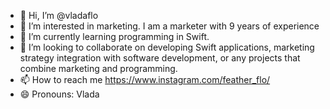 - 👋 Hi, I’m @vladaflo
- 👀 I’m interested in marketing. I am a marketer with 9 years of experience
- 🌱 I’m currently learning programming in Swift.
- 💞️ I’m looking to collaborate on developing Swift applications, marketing strategy integration with software development, or any projects that combine marketing and programming.
- 📫 How to reach me https://www.instagram.com/feather_flo/
- 😄 Pronouns: Vlada
